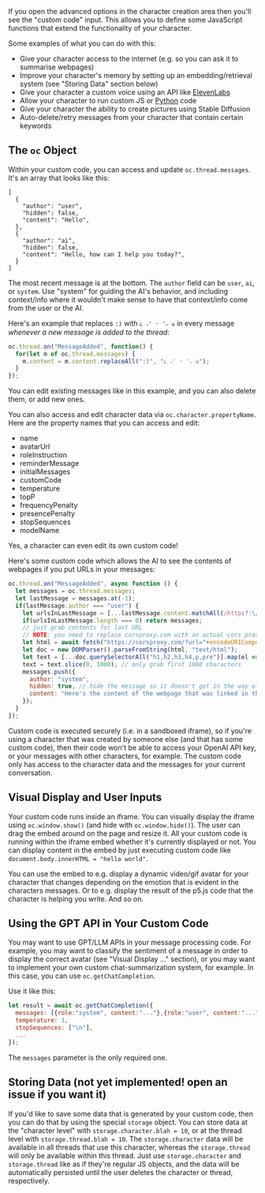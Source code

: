 If you open the advanced options in the character creation area then you'll see the "custom code" input. This allows you to define some JavaScript functions that extend the functionality of your character.

Some examples of what you can do with this:

 * Give your character access to the internet (e.g. so you can ask it to summarise webpages)
 * Improve your character's memory by setting up an embedding/retrieval system (see "Storing Data" section below) 
 * Give your character a custom voice using an API like [ElevenLabs](https://api.elevenlabs.io/docs)
 * Allow your character to run custom JS or [Python](https://github.com/pyodide/pyodide/) code
 * Give your character the ability to create pictures using Stable Diffusion
 * Auto-delete/retry messages from your character that contain certain keywords

## The `oc` Object

Within your custom code, you can access and update `oc.thread.messages`. It's an array that looks like this:
```json5
[
  {
    "author": "user",
    "hidden": false,
    "content": "Hello",
  },
  {
    "author": "ai",
    "hidden": false,
    "content": "Hello, how can I help you today?",
  }
]
```
The most recent message is at the bottom. The `author` field can be `user`, `ai`, or `system`. Use "system" for guiding the AI's behavior, and including context/info where it wouldn't make sense to have that context/info come from the user or the AI.

Here's an example that replaces `:)` with `૮ ˶ᵔ ᵕ ᵔ˶ ა` in every message *whenever a new message is added to the thread*:
```js
oc.thread.on("MessageAdded", function() {
  for(let m of oc.thread.messages) {
    m.content = m.content.replaceAll(":)", "૮ ˶ᵔ ᵕ ᵔ˶ ა");
  }
});
```
You can edit existing messages like in this example, and you can also delete them, or add new ones.

You can also access and edit character data via `oc.character.propertyName`. Here are the property names that you can access and edit:

 * name
 * avatarUrl
 * roleInstruction
 * reminderMessage
 * initialMessages
 * customCode
 * temperature
 * topP
 * frequencyPenalty
 * presencePenalty
 * stopSequences
 * modelName

Yes, a character can even edit its own custom code!

Here's some custom code which allows the AI to see the contents of webpages if you put URLs in your messages:

```js
oc.thread.on("MessageAdded", async function () {
  let messages = oc.thread.messages;
  let lastMessage = messages.at(-1);
  if(lastMessage.author === "user") {
    let urlsInLastMessage = [...lastMessage.content.matchAll(/https?:\/\/(www\.)?[-a-zA-Z0-9@:%._\+~#=]{1,256}\.[a-zA-Z0-9()]{1,6}\b([-a-zA-Z0-9()@:%_\+.~#?&//=]*)/g)].map(m => m[0]);
    if(urlsInLastMessage.length === 0) return messages;
    // just grab contents for last URL
    // NOTE: you need to replace corsproxy.com with an actual cors proxy - you can make one easily using replit or glitch.com, for example
    let html = await fetch("https://corsproxy.com/?url="+encodeURIComponent(urlsInLastMessage.at(-1)).then(r => r.text()));
    let doc = new DOMParser().parseFromString(html, "text/html");
    let text = [...doc.querySelectorAll("h1,h2,h3,h4,p,pre")].map(el => el.textContent).join("\n");
    text = text.slice(0, 1000); // only grab first 1000 characters
    messages.push({
      author: "system",
      hidden: true, // hide the message so it doesn't get in the way of the conversation
      content: "Here's the content of the webpage that was linked in the previous message: \n\n"+text,
    });
  }
});
```

Custom code is executed securely (i.e. in a sandboxed iframe), so if you're using a character that was created by someone else (and that has some custom code), then their code won't be able to access your OpenAI API key, or your messages with other characters, for example. The custom code only has access to the character data and the messages for your current conversation.


## Visual Display and User Inputs

Your custom code runs inside an iframe. You can visually display the iframe using `oc.window.show()` (and hide with `oc.window.hide()`). The user can drag the embed around on the page and resize it. All your custom code is running within the iframe embed whether it's currently displayed or not. You can display content in the embed by just executing custom code like `document.body.innerHTML = "hello world"`.

You can use the embed to e.g. display a dynamic video/gif avatar for your character that changes depending on the emotion that is evident in the characters messages. Or to e.g. display the result of the p5.js code that the character is helping you write. And so on.

## Using the GPT API in Your Custom Code

You may want to use GPT/LLM APIs in your message processing code. For example, you may want to classify the sentiment of a message in order to display the correct avatar (see "Visual Display ..." section), or you may want to implement your own custom chat-summarization system, for example. In this case, you can use `oc.getChatCompletion`.

Use it like this:
```js
let result = await oc.getChatCompletion({
  messages: [{role:"system", content:"..."},{role:"user", content:"..."}, {role:"assistant", content:"..."}, ...],
  temperature: 1,
  stopSequences: ["\n"],
  ...
});
```
The `messages` parameter is the only required one.

## Storing Data (not yet implemented! open an issue if you want it)

If you'd like to save some data that is generated by your custom code, then you can do that by using the special `storage` object. You can store data at the "character level" with `storage.character.blah = 10`, or at the thread level with `storage.thread.blah = 10`. The `storage.character` data will be available in all threads that use this character, whereas the `storage.thread` will only be available within this thread. Just use `storage.character` and `storage.thread` like as if they're regular JS objects, and the data will be automatically persisted until the user deletes the character or thread, respectively.
